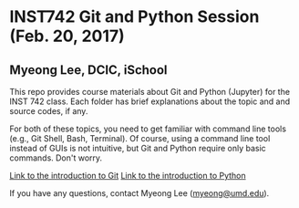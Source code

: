 INST742 Git and Python Session (Feb. 20, 2017)
==============
Myeong Lee, DCIC, iSchool
--------------

This repo provides course materials about Git and Python (Jupyter) for the INST 742 class.
Each folder has brief explanations about the topic and and source codes, if any. 

For both of these topics, you need to get familiar with command line tools (e.g., Git Shell, Bash, Terminal). Of course, using a command line tool instead of GUIs is not intuitive, but Git and Python require only basic commands. Don't worry.

[Link to the introduction to Git](git/README.md)
[Link to the introduction to Python](python/README.md)

If you have any questions, contact Myeong Lee (myeong@umd.edu).  